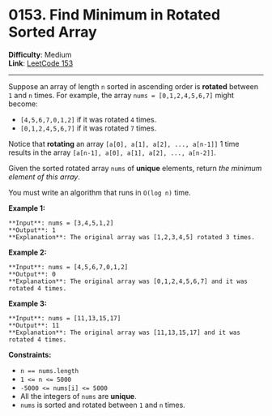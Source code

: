 # 0153. Find Minimum in Rotated Sorted Array

**Difficulty**: Medium  
**Link**: [LeetCode 153](https://leetcode.com/problems/find-minimum-in-rotated-sorted-array/)

---

Suppose an array of length `n` sorted in ascending order is **rotated** between `1` and `n` times. For example, the array `nums = [0,1,2,4,5,6,7]` might become:

* `[4,5,6,7,0,1,2]` if it was rotated `4` times.
* `[0,1,2,4,5,6,7]` if it was rotated `7` times.

Notice that **rotating** an array `[a[0], a[1], a[2], ..., a[n-1]]` 1 time results in the array `[a[n-1], a[0], a[1], a[2], ..., a[n-2]]`.

Given the sorted rotated array `nums` of **unique** elements, return _the minimum element of this array_.

You must write an algorithm that runs in `O(log n)` time.

**Example 1:**

    **Input**: nums = [3,4,5,1,2]
    **Output**: 1
    **Explanation**: The original array was [1,2,3,4,5] rotated 3 times.

**Example 2:**

    **Input**: nums = [4,5,6,7,0,1,2]
    **Output**: 0
    **Explanation**: The original array was [0,1,2,4,5,6,7] and it was rotated 4 times.

**Example 3:**

    **Input**: nums = [11,13,15,17]
    **Output**: 11
    **Explanation**: The original array was [11,13,15,17] and it was rotated 4 times.

**Constraints:**

* `n == nums.length`
* `1 <= n <= 5000`
* `-5000 <= nums[i] <= 5000`
* All the integers of `nums` are **unique**.
* `nums` is sorted and rotated between `1` and `n` times.

